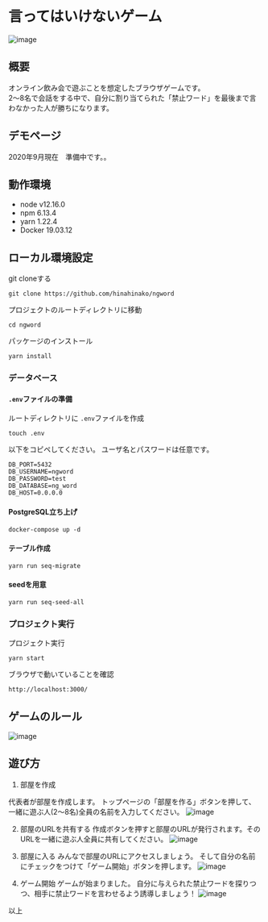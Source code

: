 # 言ってはいけないゲーム
![image](https://user-images.githubusercontent.com/44778704/98825055-650d2300-2477-11eb-9529-cf0d286b0089.png)

## 概要
オンライン飲み会で遊ぶことを想定したブラウザゲームです。</br>
2〜8名で会話をする中で、自分に割り当てられた「禁止ワード」を最後まで言わなかった人が勝ちになります。

## デモページ
2020年9月現在　準備中です。。

## 動作環境

- node v12.16.0
- npm 6.13.4
- yarn 1.22.4
- Docker 19.03.12

## ローカル環境設定

git cloneする
```
git clone https://github.com/hinahinako/ngword
```

プロジェクトのルートディレクトリに移動
```
cd ngword
```

パッケージのインストール
```
yarn install
```

### データベース

#### `.env`ファイルの準備

ルートディレクトリに `.env`ファイルを作成

```
touch .env
```

以下をコピペしてください。
ユーザ名とパスワードは任意です。

```
DB_PORT=5432
DB_USERNAME=ngword
DB_PASSWORD=test
DB_DATABASE=ng_word
DB_HOST=0.0.0.0
```

#### PostgreSQL立ち上げ

```
docker-compose up -d
```

#### テーブル作成

```
yarn run seq-migrate
```

#### seedを用意

```
yarn run seq-seed-all
```

### プロジェクト実行

プロジェクト実行

```
yarn start
```

ブラウザで動いていることを確認

```
http://localhost:3000/
```

## ゲームのルール
![image](https://user-images.githubusercontent.com/44778704/90329319-cd667880-dfde-11ea-83a8-09ee434521e0.png)

## 遊び方

1. 部屋を作成

代表者が部屋を作成します。
トップページの「部屋を作る」ボタンを押して、一緒に遊ぶ人(2〜8名)全員の名前を入力してください。
![image](https://user-images.githubusercontent.com/44778704/98836819-7d843a00-2485-11eb-8b41-f27c85e2ca3d.png)


2. 部屋のURLを共有する
作成ボタンを押すと部屋のURLが発行されます。そのURLを一緒に遊ぶ人全員に共有してください。
![image](https://user-images.githubusercontent.com/44778704/98837088-d9e75980-2485-11eb-9a75-eb97b9bd85c7.png)

3. 部屋に入る
みんなで部屋のURLにアクセスしましょう。
そして自分の名前にチェックをつけて「ゲーム開始」ボタンを押します。
![image](https://user-images.githubusercontent.com/44778704/98837463-537f4780-2486-11eb-816f-7fdacf4159bb.png)

4. ゲーム開始
ゲームが始まりました。
自分に与えられた禁止ワードを探りつつ、相手に禁止ワードを言わせるよう誘導しましょう！
![image](https://user-images.githubusercontent.com/44778704/98837654-8c1f2100-2486-11eb-81fa-746d2a6f57bf.png)


以上
